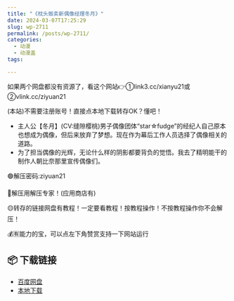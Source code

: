 ```yaml
---
title: "《枕头贩卖新偶像经理冬月》"
date: 2024-03-07T17:25:29
slug: wp-2711
permalink: /posts/wp-2711/
categories:
  - 动漫
  - 动漫盖
tags:

---
```


如果两个网盘都没有资源了，看这个网站👉①link3.cc/xianyu21或②vlink.cc/ziyuan21

(本站)不需要注册账号！直接点本地下载转存OK？懂吧！

*   主人公【冬月】(CV:缝隙樱桃)男子偶像团体“star☆fudge”的经纪人自己原本也想成为偶像，但后来放弃了梦想。现在作为幕后工作人员选择了偶像相关的道路。
*   为了担当偶像的光辉，无论什么样的阴影都要背负的觉悟。我去了精明能干的制作人朝比奈那里宣传偶像们。

🟢解压密码:ziyuan21

🔵解压用解压专家！(应用商店有)

🟡转存的链接网盘有教程！一定要看教程！按教程操作！不按教程操作你不会解压！

💰🈶能力的宝，可以点左下角赞赏支持一下网站运行

## 📦 下载链接
- [百度网盘](https://blziyuan21.com/pay-download/2711?key=6dcb44018b&down_id=0)
- [本地下载](https://blziyuan21.com/pay-download/2711?key=6dcb44018b&down_id=1)

